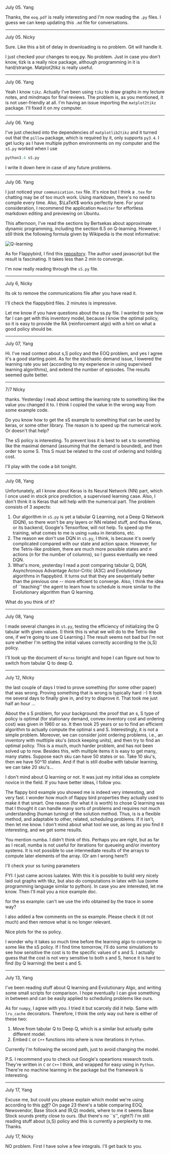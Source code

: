 July 05. Yang

Thanks, the `eoq.pdf` is really interesting and I'm now reading the `.py` files. I guess we can keep updating this `.md` file for conversations.

---


July 05. Nicky

Sure. Like this a bit of delay in downloading is no problem. Git will handle it.

I just checked your changes to eoq.py. No problem. Just in case you don't know, tizk is a really nice package, although programming in it is hard/strange. Matplot2tikz is really useful. 

----

July 06. Yang

Yeah I know `tikz`. Actually I've been using `tikz` to draw graphs in my lecture notes, and mindmaps for final reviews. The problem is, as you mentioned, it is not user-friendly at all. I'm having an issue importing the `matplot2tikz` package. I'll fixed it on my computer.

---

July 06. Yang

I've just checked into the dependencies of `matplotlib2tikz` and it turned out that the `pillow` package, which is required by it, only supports `py3.4`. I get lucky as I have multiple python environments on my computer and the `sS.py` worked when I use

```python 
python3.4 sS.py
```

I write it down here in case of any future problems.

---

July 06. Yang

I just noticed your `communication.tex` file. It's nice but I think a `.tex` for chatting may be of too much work. Using markdown, there's no need to compile every time. Also, $\LaTeX$ works perfectly here. For your consideration, I recommend the application `Moediter` for effortless markdown editing and previewing on Ubuntu. 

This afternoon, I've read the sections by Bertsekas about approximate dynamic programming, including the section 6.5 on Q-learning. However, I still think the following formula given by Wikipedia is the most informative:

![Q-learning](https://wikimedia.org/api/rest_v1/media/math/render/svg/390d024c2ee2a2c2f709642401a3a7b44f7b2e4e)

As for Flappybird, I find this [repository](https://enhuiz.github.io/flappybird-ql/). The author used javascript but the result is fascinating. It takes less than 2 min to converge.

I'm now really reading through the `sS.py` file.

---

July 6, Nicky

Its ok to remove the communications file after you have read it.

I'll check the flappybird files. 2 minutes is impressive.

Let me know if you have questions about the ss.py file.  I wanted to see how far I can get with this inventory model, because I know the optimal policy, so it is easy to provide the RA (reinforcement algo) with a hint on what a good policy should be.

---

July 07, Yang

Hi. I've read context about s,S policy and the EOQ problem, and yes I agree it's a good starting point. As for the stochastic demand issue, I lowered the learning rate you set (according to my experience in using supervised learning algorithms), and extend the number of episodes. The results seemed quite better.


------------

7/7 NIcky

thanks. Yesterday I read about setting the learning rate to something like the value you changed it to. I think I copied the value in the wrong way from some example code.

Do you know how to get the sS example to something that can be used by keras, or some other library. The reason is to speed up the numerical work. Or doesn't that help?

The sS policy is interesting. To prevent loss it is best to set s to something like the maximal demand (assuming that the demand is bounded), and then order to some S. This S must be related to the cost of ordering and holding cost.

I'll play with the code a bit tonight.

---

July 08, Yang

Unfortunately, all I know about Keras is its Neural Network (NN) part, which I once used in stock price prediction, a supervised learning case. Also, I don't think it is Keras that will help with the numerical part. The problem consists of 3 aspects:

1. Our algorithm in `sS.py` is yet a tabular Q Learning, not a Deep Q Network (DQN), so there won't be any layers or NN related stuff, and thus Keras, or its backend, Google's Tensorflow, will not help. To speed up the training, what comes to me is using `numba` in iterations, etc. 
2. The reason we don't use DQN in `sS.py`, I think, is because it's overly complicated compared with our state and action space. However, for the Tetris-like problem, there are much more possible states and $n$ actions ($n$ for the number of columns), so I guess eventually we need DQN.
3. What's more, yesterday I read a post comparing tabular Q, DQN, Asynchronous Advantage Actor-Critic (A3C) and Evolutionary algorithms in flappybird. It turns out that they are seuqentially better than the previous one -- more effcient to converge. Also, I think the idea of ``teaching'' the agent to learn how to schedule is more similar to the Evolutionary algorithm than Q learning.

What do you think of it?

---

July 08, Yang

I made several changes in `sS.py`, testing the efficiency of initializing the Q tabular with given values. (I think this is what we will do to the Tetris-like one, if we're going to use Q Learning.) The result seems not bad but I'm not sure whether I'm setting the initial values correctly according to the (s,S) policy.

I'll look up the document of `Keras` tonight and hope I can figure out how to switch from tabular Q to deep Q.

--------------

July 12, NIcky

the last couple of days I tried to prove something (for some other paper) that was wrong. Proving something that is wrong is typically hard :-) It took me several days to finally give in, and try to disprove it. That took me just half an hour ...

About the s S problem, for your background: the proof that an s, S type of policy is optimal (for stationary demand, convex inventory cost and ordering cost) was given in 1960 or so. It then took 25 years or so to find an efficient algorithm to actually compute the optimal s and S. Interestingly, it is not a simple problem. Moreover, we can consider joint ordering problems, i.e., an inventory with mutltiple sku's (stock keeping units), and then try to find an optimal policy. This is a much, much harder problem, and has not been solved up to now. Besides this, with multiple items it is easy to get many, many states. Suppose each sku can have 50 states or so. Take 10 sku's, then we have 50^10 states. And if that is still doalbe with tabular learning, we can take 20 sku's...

I don't mind about Q learning or not. It was just my initial idea as complete novice in the field. If you have better ideas, I follow you.

The flappy bird example you showed me is indeed very interesting, and very fast. I wonder how much of flappy bird properties they actually used to make it that smart. One reason (for what it is worth) to chose Q learning was that I thought it can handle many sorts of problems and requires not much understanding (human tuning) of the solution method. Thus, is is a flexible method, and adaptable to other, related, scheduling problems. If it isn't, then let me know. I don't mind about what tool we use, as long as you find it interesting, and we get some results.

You mention numba. I didn't think of this. Perhaps you are right, but as far as I recall, numba is not useful for iterations for queueing and/or inventory systems. It is not possible to use intermediate results of the arrays to compute later elements of the array. (Or am I wrong here?)

I'll check your ss tuning parameters

FYI: I just came across lualatex. With this it is possible to build very nicely laid out graphs with tikz, but also do computations in latex with lua (some programming language similar to python).  In case you are interested, let me know. Then I'll mail you a nice example doc.

for the ss example: can't we use the info obtained by the trace in some way?

I also added a few comments on the ss example. Please check it (it not much) and then remove what is no longer relevant.

Nice plots for the ss policy.

I wonder why it takes so much time before the learning algo to converge to some like the sS policy. If I find time tomorrow, I'll do some simulations to see how sensitive the cost is to the specific values of s and S. I actually guess that the cost is not very sensitive to both s and S, hence it is hard to find (by Q learning) the best s and S. 

---

July 13, Yang

I've been reading stuff about Q learning and Evolutionary Algo, and writing some small scripts for comparison. I hope eventually I can give something in between and can be easily applied to scheduling problems like ours. 

As for `numpy`, I agree with you. I tried it but scarcely did it help. Same with `lru_cache` decorators. Therefore, I think the only way out here is either of these two:

1. Move from tabular Q to Deep Q, which is a similar but actually quite different model.
2. Embed `C` or `C++` functions into where is now iterations in `Python`.

Currently I'm following the second path, just to avoid changing the model.

P.S. I recommend you to check out Google's opeartions research tools. They're written in `C` or `C++` I think, and wrapped for easy using in `Python`. There're no machine learning in the package but the framework is interesting.

--- 

July 17, Yang

Excuse me, but could you please explain which model we're using according to this [pdf](https://ocw.mit.edu/courses/sloan-school-of-management/15-772j-d-lab-supply-chains-fall-2014/lecture-notes/MIT15_772JF14_Lec14.pdf)? On page 23 there's a table comparing EOQ, Newsvendor, Base Stock and (R,Q) models, where to me it seems Base Stock sounds pretty close to ours. (But there's no ``s'', right?) I'm still reading stuff about (s,S) policy and this is currently a perplexity to me. Thanks.


July 17, Nicky

NO problem. First I have solve a few integrals. I'll get back to you.
